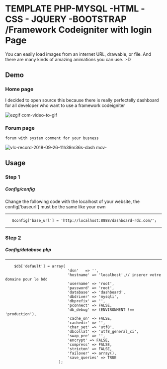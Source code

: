 # TEMPLATE PHP-MYSQL -HTML -CSS - JQUERY -BOOTSTRAP /Framework Codeigniter with login Page
 


You can easily load images from an internet URL, drawable, or file. And there are many kinds of amazing animations you can use. :-D

## Demo 
### Home page

I decided to open source this because there is really perfectelly dashboard for all developer who want to use a framework codeigniter 

![ezgif com-video-to-gif](https://user-images.githubusercontent.com/39515872/46099092-bca68280-c17a-11e8-8e67-65c743e09149.gif)


### Forum page

    forum with system comment for your busness

![vlc-record-2018-09-26-11h39m36s-dash mov-](https://user-images.githubusercontent.com/39515872/46101552-1d38be00-c181-11e8-90db-590b42db676a.gif)

## Usage

### Step 1

##### Config/config 

Change the following code with the localhost of your website, the config['baseurl'] must be the same like your own

--------------------------------------------------------------
       $config['base_url'] = 'http://localhost:8888/dashboard-rdc.com/';
---------------------------------------------------------------


### Step 2 

##### Config/database.php
-------------------------------------------------------------------

        $db['default'] = array(
	                            'dsn'	=> '',
	                            'hostname' => 'localhost',// inserer votre domaine pour le bdd
	                            'username' => 'root',
	                            'password' => 'root',
	                            'database' => 'dashboard',
	                            'dbdriver' => 'mysqli',
	                            'dbprefix' => '',
	                            'pconnect' => FALSE,
	                            'db_debug' => (ENVIRONMENT !== 'production'),
	                            'cache_on' => FALSE,
	                            'cachedir' => '',
	                            'char_set' => 'utf8',
                            	'dbcollat' => 'utf8_general_ci',
	                            'swap_pre' => '',
	                            'encrypt' => FALSE,
	                            'compress' => FALSE,
	                            'stricton' => FALSE,
	                            'failover' => array(),
	                            'save_queries' => TRUE
                            );

